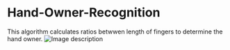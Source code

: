 # Hand-Owner-Recognition

This algorithm calculates ratios betwwen length of fingers to determine the hand owner.
![Image description](https://i.imgur.com/5L8QLnt.jpg)

